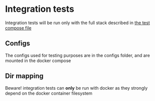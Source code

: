 # Integration tests

Integration tests will be run only with the full stack described in [the test compose file](../../compose.test.yaml)

## Configs

The configs used for testing purposes are in the configs folder, and are mounted in the docker compose

## Dir mapping

Beware! integration tests can **only** be run with docker as they strongly depend on the docker container filesystem